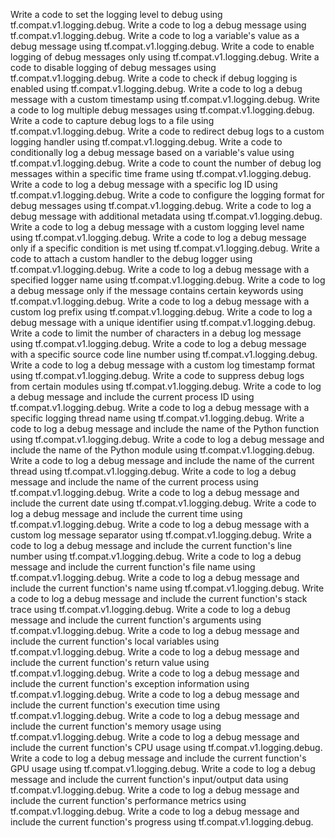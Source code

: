 Write a code to set the logging level to debug using tf.compat.v1.logging.debug.
Write a code to log a debug message using tf.compat.v1.logging.debug.
Write a code to log a variable's value as a debug message using tf.compat.v1.logging.debug.
Write a code to enable logging of debug messages only using tf.compat.v1.logging.debug.
Write a code to disable logging of debug messages using tf.compat.v1.logging.debug.
Write a code to check if debug logging is enabled using tf.compat.v1.logging.debug.
Write a code to log a debug message with a custom timestamp using tf.compat.v1.logging.debug.
Write a code to log multiple debug messages using tf.compat.v1.logging.debug.
Write a code to capture debug logs to a file using tf.compat.v1.logging.debug.
Write a code to redirect debug logs to a custom logging handler using tf.compat.v1.logging.debug.
Write a code to conditionally log a debug message based on a variable's value using tf.compat.v1.logging.debug.
Write a code to count the number of debug log messages within a specific time frame using tf.compat.v1.logging.debug.
Write a code to log a debug message with a specific log ID using tf.compat.v1.logging.debug.
Write a code to configure the logging format for debug messages using tf.compat.v1.logging.debug.
Write a code to log a debug message with additional metadata using tf.compat.v1.logging.debug.
Write a code to log a debug message with a custom logging level name using tf.compat.v1.logging.debug.
Write a code to log a debug message only if a specific condition is met using tf.compat.v1.logging.debug.
Write a code to attach a custom handler to the debug logger using tf.compat.v1.logging.debug.
Write a code to log a debug message with a specified logger name using tf.compat.v1.logging.debug.
Write a code to log a debug message only if the message contains certain keywords using tf.compat.v1.logging.debug.
Write a code to log a debug message with a custom log prefix using tf.compat.v1.logging.debug.
Write a code to log a debug message with a unique identifier using tf.compat.v1.logging.debug.
Write a code to limit the number of characters in a debug log message using tf.compat.v1.logging.debug.
Write a code to log a debug message with a specific source code line number using tf.compat.v1.logging.debug.
Write a code to log a debug message with a custom log timestamp format using tf.compat.v1.logging.debug.
Write a code to suppress debug logs from certain modules using tf.compat.v1.logging.debug.
Write a code to log a debug message and include the current process ID using tf.compat.v1.logging.debug.
Write a code to log a debug message with a specific logging thread name using tf.compat.v1.logging.debug.
Write a code to log a debug message and include the name of the Python function using tf.compat.v1.logging.debug.
Write a code to log a debug message and include the name of the Python module using tf.compat.v1.logging.debug.
Write a code to log a debug message and include the name of the current thread using tf.compat.v1.logging.debug.
Write a code to log a debug message and include the name of the current process using tf.compat.v1.logging.debug.
Write a code to log a debug message and include the current date using tf.compat.v1.logging.debug.
Write a code to log a debug message and include the current time using tf.compat.v1.logging.debug.
Write a code to log a debug message with a custom log message separator using tf.compat.v1.logging.debug.
Write a code to log a debug message and include the current function's line number using tf.compat.v1.logging.debug.
Write a code to log a debug message and include the current function's file name using tf.compat.v1.logging.debug.
Write a code to log a debug message and include the current function's name using tf.compat.v1.logging.debug.
Write a code to log a debug message and include the current function's stack trace using tf.compat.v1.logging.debug.
Write a code to log a debug message and include the current function's arguments using tf.compat.v1.logging.debug.
Write a code to log a debug message and include the current function's local variables using tf.compat.v1.logging.debug.
Write a code to log a debug message and include the current function's return value using tf.compat.v1.logging.debug.
Write a code to log a debug message and include the current function's exception information using tf.compat.v1.logging.debug.
Write a code to log a debug message and include the current function's execution time using tf.compat.v1.logging.debug.
Write a code to log a debug message and include the current function's memory usage using tf.compat.v1.logging.debug.
Write a code to log a debug message and include the current function's CPU usage using tf.compat.v1.logging.debug.
Write a code to log a debug message and include the current function's GPU usage using tf.compat.v1.logging.debug.
Write a code to log a debug message and include the current function's input/output data using tf.compat.v1.logging.debug.
Write a code to log a debug message and include the current function's performance metrics using tf.compat.v1.logging.debug.
Write a code to log a debug message and include the current function's progress using tf.compat.v1.logging.debug.
